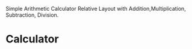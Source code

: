 Simple Arithmetic Calculator 
Relative Layout with Addition,Multiplication, Subtraction, Division.
# Calculator
